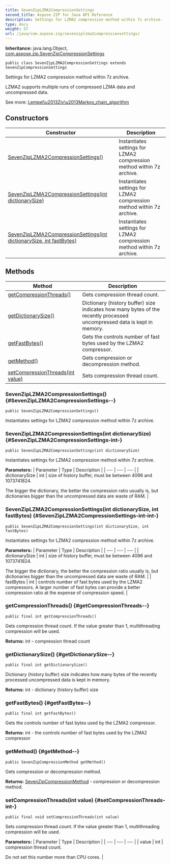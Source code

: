 ```yaml
---
title: SevenZipLZMA2CompressionSettings
second_title: Aspose.ZIP for Java API Reference
description: Settings for LZMA2 compression method within 7z archive.
type: docs
weight: 57
url: /java/com.aspose.zip/sevenziplzma2compressionsettings/
---
```


**Inheritance:**
java.lang.Object, [com.aspose.zip.SevenZipCompressionSettings](../../com.aspose.zip/sevenzipcompressionsettings)
```
public class SevenZipLZMA2CompressionSettings extends SevenZipCompressionSettings
```

Settings for LZMA2 compression method within 7z archive.

LZMA2 supports multiple runs of compressed LZMA data and uncompressed data.

See more: [Lempel\\u2013Ziv\\u2013Markov\_chain\_algorithm][Lempel_u2013Ziv_u2013Markov_chain_algorithm]


[Lempel_u2013Ziv_u2013Markov_chain_algorithm]: https://en.wikipedia.org/wiki/Lempel\u2013Ziv\u2013Markov_chain_algorithm
## Constructors

| Constructor | Description |
| --- | --- |
| [SevenZipLZMA2CompressionSettings()](#SevenZipLZMA2CompressionSettings--) | Instantiates settings for LZMA2 compression method within 7z archive. |
| [SevenZipLZMA2CompressionSettings(int dictionarySize)](#SevenZipLZMA2CompressionSettings-int-) | Instantiates settings for LZMA2 compression method within 7z archive. |
| [SevenZipLZMA2CompressionSettings(int dictionarySize, int fastBytes)](#SevenZipLZMA2CompressionSettings-int-int-) | Instantiates settings for LZMA2 compression method within 7z archive. |
## Methods

| Method | Description |
| --- | --- |
| [getCompressionThreads()](#getCompressionThreads--) | Gets compression thread count. |
| [getDictionarySize()](#getDictionarySize--) | Dictionary (history buffer) size indicates how many bytes of the recently processed uncompressed data is kept in memory. |
| [getFastBytes()](#getFastBytes--) | Gets the controls number of fast bytes used by the LZMA2 compressor. |
| [getMethod()](#getMethod--) | Gets compression or decompression method. |
| [setCompressionThreads(int value)](#setCompressionThreads-int-) | Sets compression thread count. |
### SevenZipLZMA2CompressionSettings() {#SevenZipLZMA2CompressionSettings--}
```
public SevenZipLZMA2CompressionSettings()
```


Instantiates settings for LZMA2 compression method within 7z archive.

### SevenZipLZMA2CompressionSettings(int dictionarySize) {#SevenZipLZMA2CompressionSettings-int-}
```
public SevenZipLZMA2CompressionSettings(int dictionarySize)
```


Instantiates settings for LZMA2 compression method within 7z archive.

**Parameters:**
| Parameter | Type | Description |
| --- | --- | --- |
| dictionarySize | int | size of history buffer, must be between 4096 and 1073741824.

The bigger the dictionary, the better the compression ratio usually is, but dictionaries bigger than the uncompressed data are waste of RAM. |

### SevenZipLZMA2CompressionSettings(int dictionarySize, int fastBytes) {#SevenZipLZMA2CompressionSettings-int-int-}
```
public SevenZipLZMA2CompressionSettings(int dictionarySize, int fastBytes)
```


Instantiates settings for LZMA2 compression method within 7z archive.

**Parameters:**
| Parameter | Type | Description |
| --- | --- | --- |
| dictionarySize | int | size of history buffer, must be between 4096 and 1073741824.

The bigger the dictionary, the better the compression ratio usually is, but dictionaries bigger than the uncompressed data are waste of RAM. |
| fastBytes | int | controls number of fast bytes used by the LZMA2 compressors. A larger number of fast bytes can provide a better compression ratio at the expense of compression speed. |

### getCompressionThreads() {#getCompressionThreads--}
```
public final int getCompressionThreads()
```


Gets compression thread count. If the value greater than 1, multithreading compression will be used.

**Returns:**
int - compression thread count
### getDictionarySize() {#getDictionarySize--}
```
public final int getDictionarySize()
```


Dictionary (history buffer) size indicates how many bytes of the recently processed uncompressed data is kept in memory.

**Returns:**
int - dictionary (history buffer) size
### getFastBytes() {#getFastBytes--}
```
public final int getFastBytes()
```


Gets the controls number of fast bytes used by the LZMA2 compressor.

**Returns:**
int - the controls number of fast bytes used by the LZMA2 compressor
### getMethod() {#getMethod--}
```
public SevenZipCompressionMethod getMethod()
```


Gets compression or decompression method.

**Returns:**
[SevenZipCompressionMethod](../../com.aspose.zip/sevenzipcompressionmethod) - compression or decompression method.
### setCompressionThreads(int value) {#setCompressionThreads-int-}
```
public final void setCompressionThreads(int value)
```


Sets compression thread count. If the value greater than 1, multithreading compression will be used.

**Parameters:**
| Parameter | Type | Description |
| --- | --- | --- |
| value | int | compression thread count.

Do not set this number more than CPU cores. |


